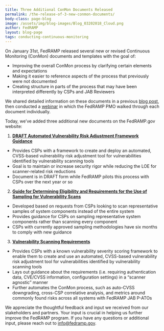 ```yaml
---
title: Three Additional ConMon Documents Released
permalink: /the-release-of-3-new-conmon-documents/
body-class: page-blog
image: /assets/img/blog-images/Blog_03202018_Cloud.png
author: FedRAMP
layout: blog-page
tags: conducting-continuous-monitoring
---
```

On January 31st, FedRAMP released several new or revised Continuous Monitoring (ConMon) documents and templates with the goal of:
* Improving the overall ConMon process by clarifying certain elements and expectations
* Making it easier to reference aspects of the process that previously were not documented
* Creating structure in parts of the process that may have been interpreted differently by CSPs and JAB Reviewers

We shared detailed information on these documents in a previous <a href="https://www.fedramp.gov/new-conmon-documents-available/">blog post</a>, then conducted a <a href="https://www.youtube.com/watch?v=CNGKskdv1DY&feature=youtu.be/">webinar</a> in which the FedRAMP PMO walked through each document individually.

Today, we’ve added three additional new documents on the FedRAMP.gov website: 
1. **[DRAFT Automated Vulnerability Risk Adjustment Framework Guidance](https://www.fedramp.gov/assets/resources/documents/CSP_Automated_Vulnerability_Risk_Adjustment_Framework.pdf)**
- Provides CSPs with a framework to create and deploy an automated, CVSS-based vulnerability risk adjustment tool for vulnerabilities identified by vulnerability scanning tools
- Goal is to maintain or increase security rigor while reducing the LOE for scanner-related risk reductions
- Document is in DRAFT form while FedRAMP pilots this process with CSPs over the next year or so 

2.  **[Guide for Determining Eligibility and Requirements for the Use of Sampling for Vulnerability Scans](https://www.fedramp.gov/assets/resources/documents/CSP_Vulnerability_Scan_Requirements_Using_Sampling.pdf)**
- Developed based on requests from CSPs looking to scan representative samples of system components instead of the entire system
- Provides guidance for CSPs on sampling representative system components rather than scanning every component
- CSPs with currently approved sampling methodologies have six months to comply with new guidance

3.  **[Vulnerability Scanning Requirements](https://www.fedramp.gov/assets/resources/documents/CSP_Vulnerability_Scanning_Requirements.pdf)**
- Provides CSPs with a known vulnerability severity scoring framework to enable them to create and use an automated, CVSS-based vulnerability risk adjustment tool for vulnerabilities identified by vulnerability scanning tools
- Lays out guidance about the requirements (i.e. requiring authentication data, CVE/CVSS information, configuration settings) in a “scanner agnostic” manner
- Further automates the ConMon process, such as auto-CVSS downgrading, cross-CSP correlative analysis, and metrics around commonly found risks across all systems with FedRAMP JAB P-ATOs

We appreciate the thoughtful feedback and input we received from our stakeholders and partners. Your input is crucial in helping us further improve the FedRAMP program. If you have any questions or additional input, please reach out to info@fedramp.gov.

